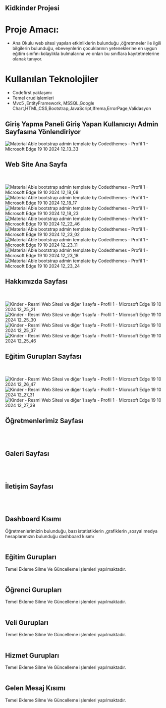## Kidkinder Projesi
# Proje Amacı:
* Ana Okulu web sitesi yapılan etkinliklerin bulunduğu ,öğretmneler ile ilgili bilgilerin bulunduğu, ebeveynlerin çocuklarının yeteneklerine en uygun eğitim sınıfını kolaylıkla bulmalarına ve onları bu sınıflara kayıtetmelerine olanak tanıyor.
  
 # Kullanılan Teknolojiler 
 * Codefirst yaklaşımı
 * Temel crud işlemleri
 * Mvc5 ,EntityFramework, MSSQL,Google Chart,HTML,CSS,Bootstrap,JavaScript,Ifrema,ErrorPage,Validasyon


 ## Giriş Yapma Paneli Giriş Yapan Kullanıcıyı Admin Sayfasına Yönlendiriyor
![Material Able bootstrap admin template by Codedthemes - Profil 1 - Microsoft​ Edge 19 10 2024 12_13_33](https://github.com/user-attachments/assets/979a8c70-1b8d-4176-9e86-22091e4595ce)



## Web Site Ana Sayfa
<br/> <br/>
![Material Able bootstrap admin template by Codedthemes - Profil 1 - Microsoft​ Edge 19 10 2024 12_18_08](https://github.com/user-attachments/assets/15747180-bf1b-4faa-afbf-58d9b554680e)
![Material Able bootstrap admin template by Codedthemes - Profil 1 - Microsoft​ Edge 19 10 2024 12_18_17](https://github.com/user-attachments/assets/8ada9038-2066-4d5a-ab7c-8614a5946919)
![Material Able bootstrap admin template by Codedthemes - Profil 1 - Microsoft​ Edge 19 10 2024 12_18_23](https://github.com/user-attachments/assets/a2f00818-aa13-40b2-92ea-684e69c99cc7)
![Material Able bootstrap admin template by Codedthemes - Profil 1 - Microsoft​ Edge 19 10 2024 12_22_46](https://github.com/user-attachments/assets/e9ab13f9-856a-4f7c-b56f-377a967bcd97)
![Material Able bootstrap admin template by Codedthemes - Profil 1 - Microsoft​ Edge 19 10 2024 12_23_02](https://github.com/user-attachments/assets/7855c682-4340-4aca-9f13-2f6e5ce0268d)
![Material Able bootstrap admin template by Codedthemes - Profil 1 - Microsoft​ Edge 19 10 2024 12_23_11](https://github.com/user-attachments/assets/46399c5a-ba86-4989-9d39-5cbae61e72c5)
![Material Able bootstrap admin template by Codedthemes - Profil 1 - Microsoft​ Edge 19 10 2024 12_23_18](https://github.com/user-attachments/assets/2bf14109-6d70-4e3e-a7f9-cdf11829cb35)
![Material Able bootstrap admin template by Codedthemes - Profil 1 - Microsoft​ Edge 19 10 2024 12_23_24](https://github.com/user-attachments/assets/42099221-5fe6-443e-8fe9-9c178121b426)


## Hakkımızda Sayfası
<br/> <br/>
![Kinder - Resmi Web Sitesi ve diğer 1 sayfa - Profil 1 - Microsoft​ Edge 19 10 2024 12_25_21](https://github.com/user-attachments/assets/334db7ba-e3c6-4a95-8683-cbb32a379b40)
![Kinder - Resmi Web Sitesi ve diğer 1 sayfa - Profil 1 - Microsoft​ Edge 19 10 2024 12_25_30](https://github.com/user-attachments/assets/aadf78c0-a366-45f4-be4d-d82a4646bae0)
![Kinder - Resmi Web Sitesi ve diğer 1 sayfa - Profil 1 - Microsoft​ Edge 19 10 2024 12_25_37](https://github.com/user-attachments/assets/15040625-b70a-4727-8ec1-9188d67a85fc)
![Kinder - Resmi Web Sitesi ve diğer 1 sayfa - Profil 1 - Microsoft​ Edge 19 10 2024 12_25_46](https://github.com/user-attachments/assets/b07fe949-7596-4674-af1a-eb622e920c83)





## Eğitim Gurupları Sayfası
<br/> <br/>
![Kinder - Resmi Web Sitesi ve diğer 1 sayfa - Profil 1 - Microsoft​ Edge 19 10 2024 12_26_47](https://github.com/user-attachments/assets/884680a8-1726-4436-8bef-d7138de2a82d)
![Kinder - Resmi Web Sitesi ve diğer 1 sayfa - Profil 1 - Microsoft​ Edge 19 10 2024 12_27_31](https://github.com/user-attachments/assets/763781c7-867a-40f6-bad4-38c59803b169)
![Kinder - Resmi Web Sitesi ve diğer 1 sayfa - Profil 1 - Microsoft​ Edge 19 10 2024 12_27_39](https://github.com/user-attachments/assets/28a4faaf-bf71-43c5-b9cf-84b0e19992e2)



## Öğretmenlerimiz Sayfası
<br/> <br/>


## Galeri Sayfası
<br/> <br/>


## İletişim Sayfası
<br/> <br/>



## Dashboard Kısımı
Öğretmenlerimizin bulunduğu, bazı istatistiklerin ,grafiklerin ,sosyal medya hesaplarımızın bulunduğu dashboard kısımı
<br/> <br/>


## Eğitim Gurupları
Temel Ekleme Silme Ve Güncelleme işlemleri yapılmaktadır.
<br/> <br/>


## Öğrenci Gurupları
Temel Ekleme Silme Ve Güncelleme işlemleri yapılmaktadır.
<br/> <br/>


## Veli Gurupları
Temel Ekleme Silme Ve Güncelleme işlemleri yapılmaktadır.
<br/> <br/>


## Hizmet Gurupları
Temel Ekleme Silme Ve Güncelleme işlemleri yapılmaktadır.
<br/> <br/>


## Gelen Mesaj Kısımı
Temel Ekleme Silme Ve Güncelleme işlemleri yapılmaktadır.
<br/> <br/>




   
